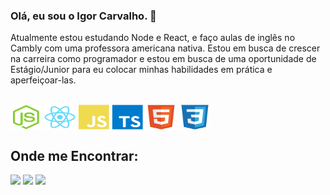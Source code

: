 ### Olá, eu sou o Igor Carvalho. 👋
<p>Atualmente estou estudando Node e React, e faço aulas de inglês no Cambly com uma professora americana nativa. Estou em busca de crescer na carreira como programador e estou em busca de uma oportunidade de Estágio/Junior para eu colocar minhas habilidades em prática e aperfeiçoar-las.</p>

<div style="display: inline_block"><br>
  <img align="center" alt="igor-node" height="40" width="50" src="https://raw.githubusercontent.com/devicons/devicon/master/icons/nodejs/nodejs-original.svg">
  <img align="center" alt="igor-React" height="40" width="50" src="https://raw.githubusercontent.com/devicons/devicon/master/icons/react/react-original.svg">
  <img align="center" alt="igor-Js" height="40" width="50" src="https://raw.githubusercontent.com/devicons/devicon/master/icons/javascript/javascript-plain.svg">
  <img align="center" alt="igor-Ts" height="40" width="50" src="https://raw.githubusercontent.com/devicons/devicon/master/icons/typescript/typescript-plain.svg">  
  <img align="center" alt="igor-HTML" height="40" width="50" src="https://raw.githubusercontent.com/devicons/devicon/master/icons/html5/html5-original.svg">
  <img align="center" alt="igor-CSS" height="40" width="50" src="https://raw.githubusercontent.com/devicons/devicon/master/icons/css3/css3-original.svg">
</div>

##
<h2>Onde me Encontrar:</h2>
<div> 
  <a href="https://www.instagram.com/ygaaaoo/" target="_blank"><img src="https://img.shields.io/badge/-Instagram-%23E4405F?style=for-the-badge&logo=instagram&logoColor=white" target="_blank"></a>
  <a href = "mailto:igordemacedo129@gmail.com"><img src="https://img.shields.io/badge/-Gmail-%23333?style=for-the-badge&logo=gmail&logoColor=white" target="_blank"></a>
  <a href="https://www.linkedin.com/in/igor-macedo-1b9558239/" target="_blank"><img src="https://img.shields.io/badge/-LinkedIn-%230077B5?style=for-the-badge&logo=linkedin&logoColor=white" target="_blank"></a> 
  
</div>
